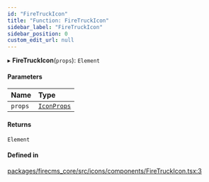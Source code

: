 ```yaml
---
id: "FireTruckIcon"
title: "Function: FireTruckIcon"
sidebar_label: "FireTruckIcon"
sidebar_position: 0
custom_edit_url: null
---
```


▸ **FireTruckIcon**(`props`): `Element`

#### Parameters

| Name | Type |
| :------ | :------ |
| `props` | [`IconProps`](../types/IconProps.md) |

#### Returns

`Element`

#### Defined in

[packages/firecms_core/src/icons/components/FireTruckIcon.tsx:3](https://github.com/FireCMSco/firecms/blob/d45f3739/packages/firecms_core/src/icons/components/FireTruckIcon.tsx#L3)

